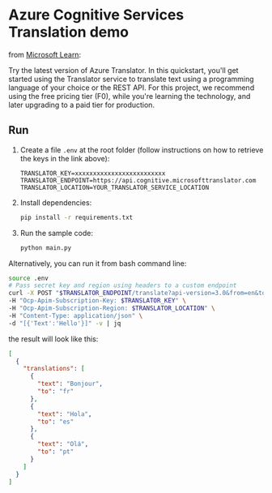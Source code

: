 # Azure Cognitive Services Translation demo

from [Microsoft Learn](https://learn.microsoft.com/en-us/azure/cognitive-services/translator/quickstart-translator?tabs=python):

Try the latest version of Azure Translator. In this quickstart, you'll get started using the Translator service to translate text using a programming language of your choice or the REST API. For this project, we recommend using the free pricing tier (F0), while you're learning the technology, and later upgrading to a paid tier for production.

## Run

1. Create a file `.env` at the root folder (follow instructions on how to retrieve the keys in the link above):
   ```env
   TRANSLATOR_KEY=xxxxxxxxxxxxxxxxxxxxxxxxx
   TRANSLATOR_ENDPOINT=https://api.cognitive.microsofttranslator.com
   TRANSLATOR_LOCATION=YOUR_TRANSLATOR_SERVICE_LOCATION
   ```
1. Install dependencies:
   ```bash
   pip install -r requirements.txt
   ```
1. Run the sample code:
   ```bash
   python main.py
   ```

Alternatively, you can run it from bash command line:
```bash
source .env
# Pass secret key and region using headers to a custom endpoint
curl -X POST "$TRANSLATOR_ENDPOINT/translate?api-version=3.0&from=en&to=fr&to=es&to=pt" \
-H "Ocp-Apim-Subscription-Key: $TRANSLATOR_KEY" \
-H "Ocp-Apim-Subscription-Region: $TRANSLATOR_LOCATION" \
-H "Content-Type: application/json" \
-d "[{'Text':'Hello'}]" -v | jq
```
the result will look like this:
```json
[
  {
    "translations": [
      {
        "text": "Bonjour",
        "to": "fr"
      },
      {
        "text": "Hola",
        "to": "es"
      },
      {
        "text": "Olá",
        "to": "pt"
      }
    ]
  }
]
```
